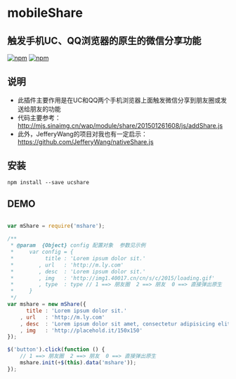 # mobileShare

## 触发手机UC、QQ浏览器的原生的微信分享功能

[![npm](https://img.shields.io/npm/v/ucshare.svg?style=flat-square)](https://www.npmjs.com/package/ucshare.svg)
[![npm](https://img.shields.io/npm/dt/ucshare.svg?style=flat-square)](https://www.npmjs.com/package/ucshare.svg)
 

## 说明

* 此插件主要作用是在UC和QQ两个手机浏览器上面触发微信分享到朋友圈或发送给朋友的功能
* 代码主要参考：http://mjs.sinaimg.cn/wap/module/share/201501261608/js/addShare.js
* 此外，JefferyWang的项目对我也有一定启示：https://github.com/JefferyWang/nativeShare.js

## 安装

```
npm install --save ucshare
```

## DEMO

```javascript

var mShare = require('mshare');

/**
 * @param  {Object} config 配置对象  参数见示例
 *     var config = {
 *          title : 'Lorem ipsum dolor sit.'
 *        , url   : 'http://m.ly.com'
 *        , desc  : 'Lorem ipsum dolor sit.'
 *        , img   : 'http://img1.40017.cn/cn/s/c/2015/loading.gif'
 *        , type  : type // 1 ==> 朋友圈  2 ==> 朋友  0 ==> 直接弹出原生
 *     }
 */
var mshare = new mShare({
      title : 'Lorem ipsum dolor sit.'
    , url   : 'http://m.ly.com'
    , desc  : 'Lorem ipsum dolor sit amet, consectetur adipisicing elit. Quaerat inventore minima voluptates.'
    , img   : 'http://placehold.it/150x150'
});

$('button').click(function () {
    // 1 ==> 朋友圈  2 ==> 朋友  0 ==> 直接弹出原生
    mshare.init(+$(this).data('mshare'));
});


```